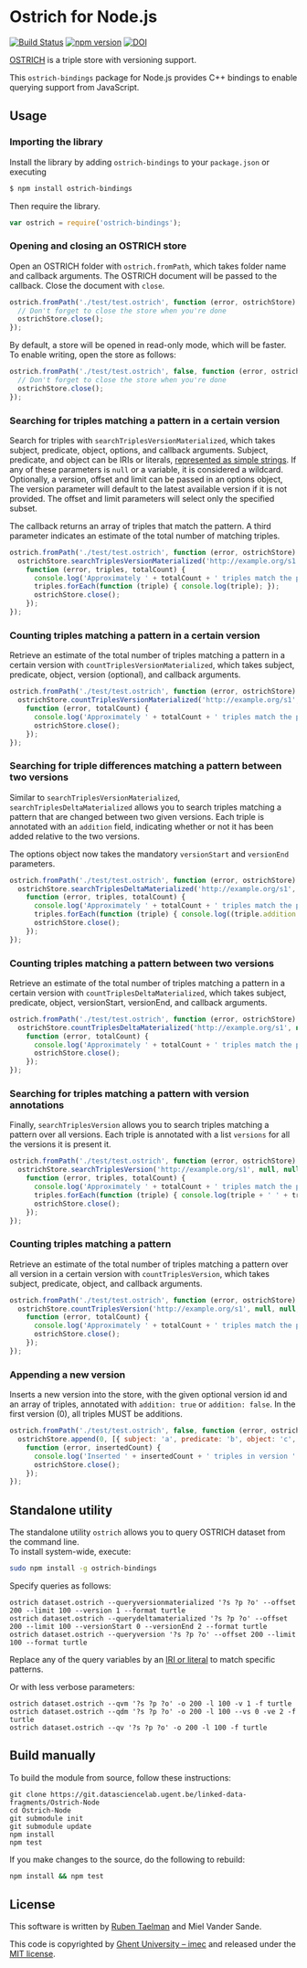 # Ostrich for Node.js
[![Build Status](https://travis-ci.org/rdfostrich/ostrich-node.svg?branch=master)](https://travis-ci.org/rdfostrich/ostrich-node)
[![npm version](https://badge.fury.io/js/ostrich-bindings.svg)](https://www.npmjs.com/package/ostrich-bindings)
[![DOI](https://zenodo.org/badge/97819900.svg)](https://zenodo.org/badge/latestdoi/97819900)

[OSTRICH](https://github.com/rdfostrich/ostrich/) is a triple store with versioning support.

This `ostrich-bindings` package for Node.js provides C++ bindings to enable querying support from JavaScript.

## Usage

### Importing the library
Install the library by adding `ostrich-bindings` to your `package.json` or executing

```bash
$ npm install ostrich-bindings
```

Then require the library.

```JavaScript
var ostrich = require('ostrich-bindings');
```

### Opening and closing an OSTRICH store

Open an OSTRICH folder with `ostrich.fromPath`,
which takes folder name and callback arguments.
The OSTRICH document will be passed to the callback.
Close the document with `close`.

```JavaScript
ostrich.fromPath('./test/test.ostrich', function (error, ostrichStore) {
  // Don't forget to close the store when you're done
  ostrichStore.close();
});
```

By default, a store will be opened in read-only mode, which will be faster.
To enable writing, open the store as follows:

```JavaScript
ostrich.fromPath('./test/test.ostrich', false, function (error, ostrichStore) {
  // Don't forget to close the store when you're done
  ostrichStore.close();
});
```

### Searching for triples matching a pattern in a certain version
Search for triples with `searchTriplesVersionMaterialized`,
which takes subject, predicate, object, options, and callback arguments.
Subject, predicate, and object can be IRIs or literals,
[represented as simple strings](https://github.com/RubenVerborgh/N3.js#triple-representation).
If any of these parameters is `null` or a variable, it is considered a wildcard.
Optionally, a version, offset and limit can be passed in an options object,
The version parameter will default to the latest available version if it is not provided.
The offset and limit parameters will select only the specified subset.

The callback returns an array of triples that match the pattern.
A third parameter indicates an estimate of the total number of matching triples.

```JavaScript
ostrich.fromPath('./test/test.ostrich', function (error, ostrichStore) {
  ostrichStore.searchTriplesVersionMaterialized('http://example.org/s1', null, null, { version: 1, offset: 0, limit: 10 },
    function (error, triples, totalCount) {
      console.log('Approximately ' + totalCount + ' triples match the pattern in the given version.');
      triples.forEach(function (triple) { console.log(triple); });
      ostrichStore.close();
    });
});
```

### Counting triples matching a pattern in a certain version
Retrieve an estimate of the total number of triples matching a pattern in a certain version with `countTriplesVersionMaterialized`,
which takes subject, predicate, object, version (optional), and callback arguments.

```JavaScript
ostrich.fromPath('./test/test.ostrich', function (error, ostrichStore) {
  ostrichStore.countTriplesVersionMaterialized('http://example.org/s1', null, null, 1,
    function (error, totalCount) {
      console.log('Approximately ' + totalCount + ' triples match the pattern in the given version.');
      ostrichStore.close();
    });
});
```

### Searching for triple differences matching a pattern between two versions
Similar to `searchTriplesVersionMaterialized`, `searchTriplesDeltaMaterialized`
allows you to search triples matching a pattern that are changed between two given versions.
Each triple is annotated with an `addition` field,
indicating whether or not it has been added relative to the two versions. 

The options object now takes the mandatory `versionStart` and `versionEnd` parameters.

```JavaScript
ostrich.fromPath('./test/test.ostrich', function (error, ostrichStore) {
  ostrichStore.searchTriplesDeltaMaterialized('http://example.org/s1', null, null, { versionStart: 0, versionEnd: 2, offset: 0, limit: 10 },
    function (error, triples, totalCount) {
      console.log('Approximately ' + totalCount + ' triples match the pattern between the two given versions.');
      triples.forEach(function (triple) { console.log((triple.addition ? '+ ' : '- ') + triple); });
      ostrichStore.close();
    });
});
```

### Counting triples matching a pattern between two versions
Retrieve an estimate of the total number of triples matching a pattern in a certain version with `countTriplesDeltaMaterialized`,
which takes subject, predicate, object, versionStart, versionEnd, and callback arguments.

```JavaScript
ostrich.fromPath('./test/test.ostrich', function (error, ostrichStore) {
  ostrichStore.countTriplesDeltaMaterialized('http://example.org/s1', null, null, 0, 2,
    function (error, totalCount) {
      console.log('Approximately ' + totalCount + ' triples match the pattern between the two given versions.');
      ostrichStore.close();
    });
});
```

### Searching for triples matching a pattern with version annotations
Finally, `searchTriplesVersion`
allows you to search triples matching a pattern over all versions.
Each triple is annotated with a list `versions` for all the versions it is present it. 

```JavaScript
ostrich.fromPath('./test/test.ostrich', function (error, ostrichStore) {
  ostrichStore.searchTriplesVersion('http://example.org/s1', null, null, { offset: 0, limit: 10 },
    function (error, triples, totalCount) {
      console.log('Approximately ' + totalCount + ' triples match the pattern in all versions.');
      triples.forEach(function (triple) { console.log(triple + ' ' + triple.versions); });
      ostrichStore.close();
    });
});
```

### Counting triples matching a pattern
Retrieve an estimate of the total number of triples matching a pattern over all version in a certain version with `countTriplesVersion`,
which takes subject, predicate, object, and callback arguments.

```JavaScript
ostrich.fromPath('./test/test.ostrich', function (error, ostrichStore) {
  ostrichStore.countTriplesVersion('http://example.org/s1', null, null,
    function (error, totalCount) {
      console.log('Approximately ' + totalCount + ' triples match the pattern in all versions.');
      ostrichStore.close();
    });
});
```

### Appending a new version
Inserts a new version into the store, with the given optional version id and an array of triples, annotated with `addition: true` or `addition: false`.
In the first version (0), all triples MUST be additions.

```JavaScript
ostrich.fromPath('./test/test.ostrich', false, function (error, ostrichStore) {
  ostrichStore.append(0, [{ subject: 'a', predicate: 'b', object: 'c', addition: true }, { subject: 'a', predicate: 'b', object: 'd', addition: true }],
    function (error, insertedCount) {
      console.log('Inserted ' + insertedCount + ' triples in version ' + ostrichStore.store.maxVersion);
      ostrichStore.close();
    });
});
```

## Standalone utility
The standalone utility `ostrich` allows you to query OSTRICH dataset from the command line.
<br>
To install system-wide, execute:
```bash
sudo npm install -g ostrich-bindings
```

Specify queries as follows:
```
ostrich dataset.ostrich --queryversionmaterialized '?s ?p ?o' --offset 200 --limit 100 --version 1 --format turtle
ostrich dataset.ostrich --querydeltamaterialized '?s ?p ?o' --offset 200 --limit 100 --versionStart 0 --versionEnd 2 --format turtle
ostrich dataset.ostrich --queryversion '?s ?p ?o' --offset 200 --limit 100 --format turtle
```
Replace any of the query variables by an [IRI or literal](https://github.com/RubenVerborgh/N3.js#triple-representation) to match specific patterns.

Or with less verbose parameters:
```
ostrich dataset.ostrich --qvm '?s ?p ?o' -o 200 -l 100 -v 1 -f turtle
ostrich dataset.ostrich --qdm '?s ?p ?o' -o 200 -l 100 --vs 0 -ve 2 -f turtle
ostrich dataset.ostrich --qv '?s ?p ?o' -o 200 -l 100 -f turtle
```

## Build manually
To build the module from source, follow these instructions:
```Shell
git clone https://git.datasciencelab.ugent.be/linked-data-fragments/Ostrich-Node
cd Ostrich-Node
git submodule init
git submodule update
npm install
npm test
```

If you make changes to the source, do the following to rebuild:
```bash
npm install && npm test
```

## License
This software is written by [Ruben Taelman](http://rubensworks.net/) and Miel Vander Sande.

This code is copyrighted by [Ghent University – imec](http://idlab.ugent.be/)
and released under the [MIT license](http://opensource.org/licenses/MIT).

